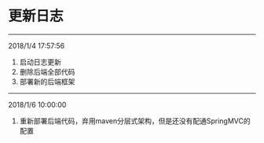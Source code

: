 # 更新日志

---
2018/1/4 17:57:56 

1. 启动日志更新
2. 删除后端全部代码
3. 部署新的后端框架

---
2018/1/6 10:00:00

1. 重新部署后端代码，弃用maven分层式架构，但是还没有配通SpringMVC的配置

